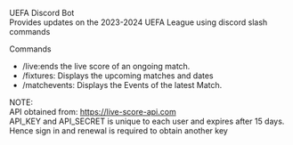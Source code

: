 UEFA Discord Bot <br>
Provides updates on the 2023-2024 UEFA League using discord slash commands

Commands <br>
- /live:ends the live score of an ongoing match.
- /fixtures: Displays the upcoming matches and dates
- /matchevents: Displays the Events of the latest Match.

NOTE: <br>
API obtained from: https://live-score-api.com <br>
API_KEY and API_SECRET is unique to each user and expires after 15 days. <br>
Hence sign in and renewal is required to obtain another key
